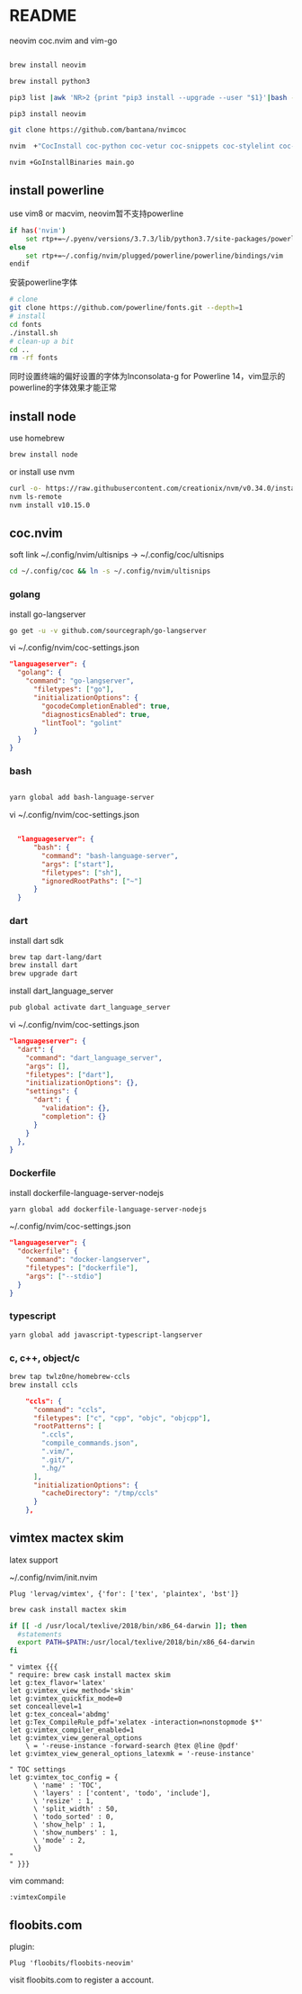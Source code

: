 # README

neovim coc.nvim and vim-go

```bash

brew install neovim

brew install python3

pip3 list |awk 'NR>2 {print "pip3 install --upgrade --user "$1}'|bash -

pip3 install neovim

git clone https://github.com/bantana/nvimcoc

nvim  +"CocInstall coc-python coc-vetur coc-snippets coc-stylelint coc-css coc-prettier coc-yaml coc-tslint coc-html coc-tsserver coc-eslint coc-emmet coc-json"

nvim +GoInstallBinaries main.go
```


## install powerline

use vim8 or macvim, neovim暂不支持powerline

```bash
if has('nvim')
    set rtp+=~/.pyenv/versions/3.7.3/lib/python3.7/site-packages/powerline/bindings/zsh/powerline.zsh
else
    set rtp+=~/.config/nvim/plugged/powerline/powerline/bindings/vim
endif
```

安装powerline字体

```bash
# clone
git clone https://github.com/powerline/fonts.git --depth=1
# install
cd fonts
./install.sh
# clean-up a bit
cd ..
rm -rf fonts
```

同时设置终端的偏好设置的字体为Inconsolata-g for Powerline 14，vim显示的powerline的字体效果才能正常

## install node

use homebrew

```bash
brew install node
```

or install use nvm

```bash
curl -o- https://raw.githubusercontent.com/creationix/nvm/v0.34.0/install.sh | bash
nvm ls-remote
nvm install v10.15.0
```

## coc.nvim

soft link ~/.config/nvim/ultisnips -> ~/.config/coc/ultisnips

```bash
cd ~/.config/coc && ln -s ~/.config/nvim/ultisnips
```

### golang

install go-langserver

```bash
go get -u -v github.com/sourcegraph/go-langserver
```

vi ~/.config/nvim/coc-settings.json

```json
"languageserver": {
  "golang": {
    "command": "go-langserver",
      "filetypes": ["go"],
      "initializationOptions": {
        "gocodeCompletionEnabled": true,
        "diagnosticsEnabled": true,
        "lintTool": "golint"
      }
  }
}
```

### bash

```bash

yarn global add bash-language-server

```

vi ~/.config/nvim/coc-settings.json

```json

  "languageserver": {
      "bash": {
        "command": "bash-language-server",
        "args": ["start"],
        "filetypes": ["sh"],
        "ignoredRootPaths": ["~"]
      }
  }
```

### dart

install dart sdk

```bash
brew tap dart-lang/dart
brew install dart
brew upgrade dart
```

install dart_language_server

```bash
pub global activate dart_language_server

```

vi ~/.config/nvim/coc-settings.json

```json
"languageserver": {
  "dart": {
    "command": "dart_language_server",
    "args": [],
    "filetypes": ["dart"],
    "initializationOptions": {},
    "settings": {
      "dart": {
        "validation": {},
        "completion": {}
      }
    }
  },
}

```

### Dockerfile

install dockerfile-language-server-nodejs

```bash
yarn global add dockerfile-language-server-nodejs

```

~/.config/nvim/coc-settings.json

```json
"languageserver": {
  "dockerfile": {
    "command": "docker-langserver",
    "filetypes": ["dockerfile"],
    "args": ["--stdio"]
  }
}
```

### typescript

```bash
yarn global add javascript-typescript-langserver
```

### c, c++, object/c

```bash
brew tap twlz0ne/homebrew-ccls
brew install ccls
```

```json
    "ccls": {
      "command": "ccls",
      "filetypes": ["c", "cpp", "objc", "objcpp"],
      "rootPatterns": [
        ".ccls",
        "compile_commands.json",
        ".vim/",
        ".git/",
        ".hg/"
      ],
      "initializationOptions": {
        "cacheDirectory": "/tmp/ccls"
      }
    },
```

## vimtex mactex skim

latex support

~/.config/nvim/init.nvim

    Plug 'lervag/vimtex', {'for': ['tex', 'plaintex', 'bst']}

```bash
brew cask install mactex skim
```

```bash
if [[ -d /usr/local/texlive/2018/bin/x86_64-darwin ]]; then
  #statements
  export PATH=$PATH:/usr/local/texlive/2018/bin/x86_64-darwin
fi
```

```vimscript
" vimtex {{{
" require: brew cask install mactex skim
let g:tex_flavor='latex'
let g:vimtex_view_method='skim'
let g:vimtex_quickfix_mode=0
set conceallevel=1
let g:tex_conceal='abdmg'
let g:Tex_CompileRule_pdf='xelatex -interaction=nonstopmode $*'
let g:vimtex_compiler_enabled=1
let g:vimtex_view_general_options
    \ = '-reuse-instance -forward-search @tex @line @pdf'
let g:vimtex_view_general_options_latexmk = '-reuse-instance'

" TOC settings
let g:vimtex_toc_config = {
      \ 'name' : 'TOC',
      \ 'layers' : ['content', 'todo', 'include'],
      \ 'resize' : 1,
      \ 'split_width' : 50,
      \ 'todo_sorted' : 0,
      \ 'show_help' : 1,
      \ 'show_numbers' : 1,
      \ 'mode' : 2,
      \}
"
" }}}
```

vim command:

    :vimtexCompile

## floobits.com

plugin:

    Plug 'floobits/floobits-neovim'

visit floobits.com to register a account.
